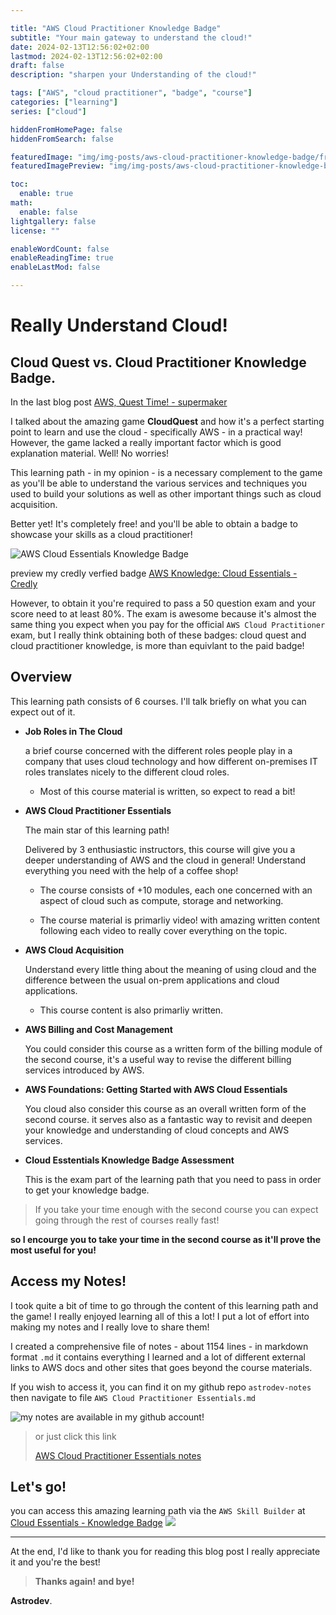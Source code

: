 ```yaml
---

title: "AWS Cloud Practitioner Knowledge Badge"
subtitle: "Your main gateway to understand the cloud!"
date: 2024-02-13T12:56:02+02:00
lastmod: 2024-02-13T12:56:02+02:00
draft: false
description: "sharpen your Understanding of the cloud!"

tags: ["AWS", "cloud practitioner", "badge", "course"]
categories: ["learning"]
series: ["cloud"]

hiddenFromHomePage: false
hiddenFromSearch: false

featuredImage: "img/img-posts/aws-cloud-practitioner-knowledge-badge/framework-cover.jpg"
featuredImagePreview: "img/img-posts/aws-cloud-practitioner-knowledge-badge/aws-depth.jpg"

toc:
  enable: true
math:
  enable: false
lightgallery: false
license: ""

enableWordCount: false
enableReadingTime: true
enableLastMod: false

---
```


<!--more-->

# Really Understand Cloud!

## Cloud Quest vs. Cloud Practitioner Knowledge Badge.

In the last blog post [AWS, Quest Time! - supermaker](https://blog.supermaker.tech/posts/aws-cloud-quest/)

I talked about the amazing game **CloudQuest** and how it's a perfect starting point to learn and use the cloud - specifically AWS - in a practical way! However, the game lacked a really important factor which is good explanation material. Well! No worries!

This learning path - in my opinion - is a necessary complement to the game as you'll be able to understand the various services and techniques you used to build your solutions as well as other important things such as cloud acquisition.

Better yet! It's completely free! and you'll be able to obtain a badge to showcase your skills as a cloud practitioner!

![](img/img-posts/aws-cloud-practitioner-knowledge-badge/aws-knowledge-cloud-essentials.png "AWS Cloud Essentials Knowledge Badge")

preview my credly verfied badge [AWS Knowledge: Cloud Essentials - Credly](https://www.credly.com/badges/f1f09a05-827c-46fb-8c1e-a165e1d5e385/public_url)

However, to obtain it you're required to pass a 50 question exam and your score need to at least 80%. The exam is awesome because it's almost the same thing you expect when you pay for the official `AWS Cloud Practitioner` exam, but I really think obtaining both of these badges: cloud quest and cloud practitioner knowledge, is more than equivlant to the paid badge!

## Overview

This learning path consists of 6 courses. I'll talk briefly on what you can expect out of it.

- **Job Roles in The Cloud**
  
  a brief course concerned with the different roles people play in a company that uses cloud technology and how different on-premises IT roles translates nicely to the different cloud roles.
  
     - Most of this course material is written, so expect to read a bit!

- **AWS Cloud Practitioner Essentials**
  
  The main star of this learning path!
  
  Delivered by 3 enthusiastic instructors, this course will give you a deeper understanding of AWS and the cloud in general! Understand everything you need with the help of a coffee shop!
  
     - The course consists of +10 modules, each one concerned with an aspect of cloud such as compute, storage and networking.
  
     - The course material is primarliy video! with amazing written content following each video to really cover everything on the topic.

- **AWS Cloud Acquisition**
  
  Understand every little thing about the meaning of using cloud and the difference between the usual on-prem applications and cloud applications.
  
     - This course content is also primarliy written.

- **AWS Billing and Cost Management**
  
  You could consider this course as a written form of the billing module of the second course, it's a useful way to revise the different billing services introduced by AWS.

- **AWS Foundations: Getting Started with AWS Cloud Essentials**
  
  You cloud also consider this course as an overall written form of the second course. it serves also as a fantastic way to revisit and deepen your knowledge and understanding of cloud concepts and AWS services.

- **Cloud Esstentials Knowledge Badge Assessment**
  
  This is the exam part of the learning path that you need to pass in order to get your knowledge badge.



> If you take your time enough with the second course you can expect going through the rest of courses really fast!

**so I encourge you to take your time in the second course as it'll prove the most useful for you!**



## Access my Notes!

I took quite a bit of time to go through the content of this learning path and the game! I really enjoyed learning all of this a lot! I put a lot of effort into making my notes and I really love to share them!



I created a comprehensive file of notes - about 1154 lines - in markdown format `.md` it contains everything I learned and a lot of different external links to AWS docs and other sites that goes beyond the course materials.



If you wish to access it, you can find it on my github repo `astrodev-notes` then navigate to file `AWS Cloud Practitioner Essentials.md`

![](img/img-posts/aws-cloud-practitioner-knowledge-badge/notes.png "my notes are available in my github account!")

> or just click this link
> 
> [AWS Cloud Practitioner Essentials notes](https://github.com/MohammedSaLah-Eldeen/astrodev-notes/blob/main/AWS%20Cloud%20Practitioner%20Essentials.md)





## Let's go!

you can access this amazing learning path via the `AWS Skill Builder` at [Cloud Essentials - Knowledge Badge](https://explore.skillbuilder.aws/learn/learning_plan/view/82/cloud-essentials-learning-plan)
![](img/img-posts/aws-cloud-practitioner-knowledge-badge/aws-depth.jpg)

----
At the end, I'd like to thank you for reading this blog post I really appreciate it and you're the best!

> **Thanks again! and bye!**

**Astrodev**.